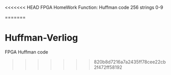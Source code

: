 <<<<<<< HEAD
FPGA HomeWork
Function: Huffman code 256 strings 0-9

=======
# Huffman-Verliog
FPGA Huffman code
>>>>>>> 820b8d7216a7a2435ff78cee22cb2f472ff58192

